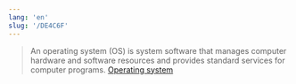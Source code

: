 ```yaml
---
lang: 'en'
slug: '/DE4C6F'
---
```


> An operating system (OS) is system software that manages computer hardware and software resources and provides standard services for computer programs. [Operating system](https://en.wikipedia.org/wiki/Operating_system)

